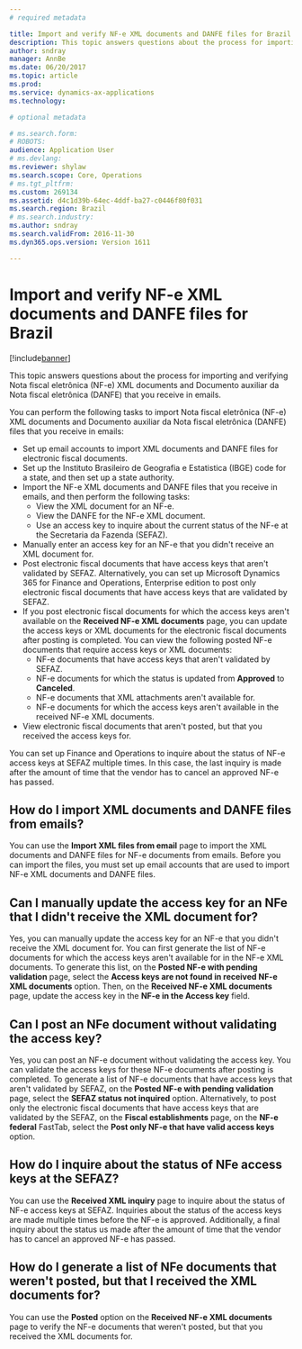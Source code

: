 ```yaml
---
# required metadata

title: Import and verify NF-e XML documents and DANFE files for Brazil
description: This topic answers questions about the process for importing and verifying Nota fiscal eletrônica (NF-e) XML documents and Documento auxiliar da Nota fiscal eletrônica (DANFE) that you receive in emails.
author: sndray
manager: AnnBe
ms.date: 06/20/2017
ms.topic: article
ms.prod: 
ms.service: dynamics-ax-applications
ms.technology: 

# optional metadata

# ms.search.form: 
# ROBOTS: 
audience: Application User
# ms.devlang: 
ms.reviewer: shylaw
ms.search.scope: Core, Operations
# ms.tgt_pltfrm: 
ms.custom: 269134
ms.assetid: d4c1d39b-64ec-4ddf-ba27-c0446f80f031
ms.search.region: Brazil
# ms.search.industry: 
ms.author: sndray
ms.search.validFrom: 2016-11-30
ms.dyn365.ops.version: Version 1611

---
```


# Import and verify NF-e XML documents and DANFE files for Brazil

[!include[banner](../includes/banner.md)]


This topic answers questions about the process for importing and verifying Nota fiscal eletrônica (NF-e) XML documents and Documento auxiliar da Nota fiscal eletrônica (DANFE) that you receive in emails.

You can perform the following tasks to import Nota fiscal eletrônica (NF-e) XML documents and Documento auxiliar da Nota fiscal eletrônica (DANFE) files that you receive in emails:

-   Set up email accounts to import XML documents and DANFE files for electronic fiscal documents.
-   Set up the Instituto Brasileiro de Geografia e Estatistica (IBGE) code for a state, and then set up a state authority.
-   Import the NF-e XML documents and DANFE files that you receive in emails, and then perform the following tasks:
    -   View the XML document for an NF-e.
    -   View the DANFE for the NF-e XML document.
    -   Use an access key to inquire about the current status of the NF-e at the Secretaria da Fazenda (SEFAZ).
-   Manually enter an access key for an NF-e that you didn't receive an XML document for.
-   Post electronic fiscal documents that have access keys that aren't validated by SEFAZ. Alternatively, you can set up Microsoft Dynamics 365 for Finance and Operations, Enterprise edition to post only electronic fiscal documents that have access keys that are validated by SEFAZ.
-   If you post electronic fiscal documents for which the access keys aren't available on the **Received NF-e XML documents** page, you can update the access keys or XML documents for the electronic fiscal documents after posting is completed. You can view the following posted NF-e documents that require access keys or XML documents:
    -   NF-e documents that have access keys that aren't validated by SEFAZ.
    -   NF-e documents for which the status is updated from **Approved** to **Canceled**.
    -   NF-e documents that XML attachments aren't available for.
    -   NF-e documents for which the access keys aren't available in the received NF-e XML documents.
-   View electronic fiscal documents that aren't posted, but that you received the access keys for.

You can set up Finance and Operations to inquire about the status of NF-e access keys at SEFAZ multiple times. In this case, the last inquiry is made after the amount of time that the vendor has to cancel an approved NF-e has passed.

## How do I import XML documents and DANFE files from emails?
You can use the **Import XML files from email** page to import the XML documents and DANFE files for NF-e documents from emails. Before you can import the files, you must set up email accounts that are used to import NF-e XML documents and DANFE files.

## Can I manually update the access key for an NFe that I didn't receive the XML document for?
Yes, you can manually update the access key for an NF-e that you didn't receive the XML document for. You can first generate the list of NF-e documents for which the access keys aren't available for in the NF-e XML documents. To generate this list, on the **Posted NF-e with pending validation** page, select the **Access keys are not found in received NF-e XML documents** option. Then, on the **Received NF-e XML documents** page, update the access key in the **NF-e in the Access key** field.

## Can I post an NFe document without validating the access key?
Yes, you can post an NF-e document without validating the access key. You can validate the access keys for these NF-e documents after posting is completed. To generate a list of NF-e documents that have access keys that aren't validated by SEFAZ, on the **Posted NF-e with pending validation** page, select the **SEFAZ status not inquired** option. Alternatively, to post only the electronic fiscal documents that have access keys that are validated by the SEFAZ, on the **Fiscal establishments** page, on the **NF-e federal** FastTab, select the **Post only NF-e that have valid access keys** option.

## How do I inquire about the status of NFe access keys at the SEFAZ?
You can use the **Received XML inquiry** page to inquire about the status of NF-e access keys at SEFAZ. Inquiries about the status of the access keys are made multiple times before the NF-e is approved. Additionally, a final inquiry about the status us made after the amount of time that the vendor has to cancel an approved NF-e has passed.

## How do I generate a list of NFe documents that weren't posted, but that I received the XML documents for?
You can use the **Posted** option on the **Received NF-e XML documents** page to verify the NF-e documents that weren't posted, but that you received the XML documents for.



